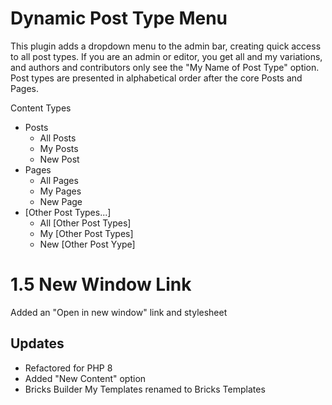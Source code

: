# Dynamic Post Type Menu
 
This plugin adds a dropdown menu to the admin bar, creating quick access to all post types. If you are an admin or editor, you get all and my variations, and authors and contributors only see the "My Name of Post Type" option. Post types are presented in alphabetical order after the core Posts and Pages.

Content Types
- Posts
  - All Posts
  - My Posts
  - New Post
- Pages
  - All Pages
  - My Pages
  - New Page
- [Other Post Types...]
  - All [Other Post Types]
  - My [Other Post Types]
  - New [Other Post Yype]


# 1.5 New Window Link

Added an "Open in new window" link and stylesheet

## Updates
- Refactored for PHP 8
- Added "New Content" option
- Bricks Builder My Templates renamed to Bricks Templates

